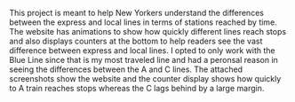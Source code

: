This project is meant to help New Yorkers understand the differences between the express and local lines in terms of stations reached by time. The website has animations to show how quickly different lines reach stops and also displays counters at the bottom to help readers see the vast difference between express and local lines. I opted to only work with the Blue Line since that is my most traveled line and had a peronsal reason in seeing the differences between the A and C lines. The attached screenshots show the website and the counter display shows how quickly to A train reaches stops whereas the C lags behind by a large margin.